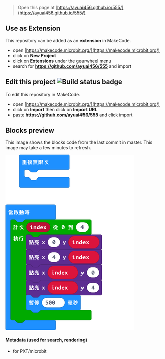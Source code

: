 
> Open this page at [https://ayuai456.github.io/555/](https://ayuai456.github.io/555/)

## Use as Extension

This repository can be added as an **extension** in MakeCode.

* open [https://makecode.microbit.org/](https://makecode.microbit.org/)
* click on **New Project**
* click on **Extensions** under the gearwheel menu
* search for **https://github.com/ayuai456/555** and import

## Edit this project ![Build status badge](https://github.com/ayuai456/555/workflows/MakeCode/badge.svg)

To edit this repository in MakeCode.

* open [https://makecode.microbit.org/](https://makecode.microbit.org/)
* click on **Import** then click on **Import URL**
* paste **https://github.com/ayuai456/555** and click import

## Blocks preview

This image shows the blocks code from the last commit in master.
This image may take a few minutes to refresh.

![A rendered view of the blocks](https://github.com/ayuai456/555/raw/master/.github/makecode/blocks.png)

#### Metadata (used for search, rendering)

* for PXT/microbit
<script src="https://makecode.com/gh-pages-embed.js"></script><script>makeCodeRender("{{ site.makecode.home_url }}", "{{ site.github.owner_name }}/{{ site.github.repository_name }}");</script>
